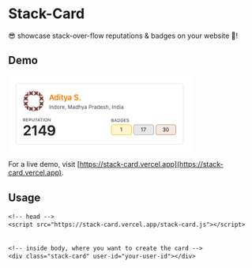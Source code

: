 # Stack-Card

😎 showcase stack-over-flow reputations & badges on your website 🤘!

## Demo

<img src="https://github.com/adityasonel/stack-card/blob/master/screenshot.png" width=370></img>

For a live demo, visit [https://stack-card.vercel.app](https://stack-card.vercel.app).

## Usage

```
<!-- head -->
<script src="https://stack-card.vercel.app/stack-card.js"></script>


<!-- inside body, where you want to create the card -->
<div class="stack-card" user-id="your-user-id"></div>
```

